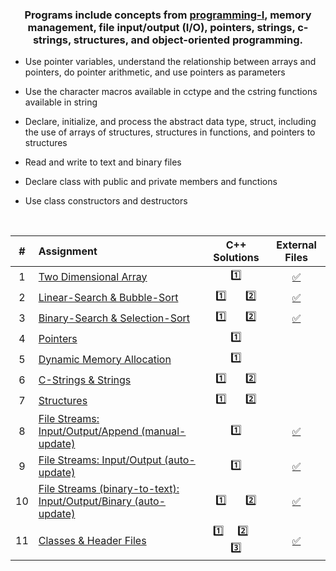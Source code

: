 ### <p align="center"> Programs include concepts from [programming-I](../programming-I), memory management, file input/output (I/O), pointers, strings, c-strings, structures, and object-oriented programming. </p>

* Use pointer variables, understand the relationship between arrays and pointers, do pointer arithmetic, and use pointers as parameters

* Use the character macros available in cctype and the cstring functions available in string

* Declare, initialize, and process the abstract data type, struct, including the use of arrays of structures, structures in functions, and pointers to structures

* Read and write to text and binary files

* Declare class with public and private members and functions

* Use class constructors and destructors

<br>

| # | Assignment | C++ Solutions | External Files |
|:---:|:---|:---:|:---:|
| 1 | [Two Dimensional Array](assignments/01-twoDimensionalArray/docs/Assignment_1.pdf) | [:one:](./assignments/01-twoDimensionalArray/assignment_1.cpp) | [:white_check_mark:](./assignments/01-twoDimensionalArray) |
| 2 | [Linear-Search & Bubble-Sort](assignments/02-linearSearch-BubbleSort/docs/Assignment_2.pdf) | [:one:](./assignments/02-linearSearch-BubbleSort/assignment_2.1.cpp)  &nbsp;  &nbsp;  &nbsp;  [:two:](./assignments/02-linearSearch-BubbleSort/assignment_2.2.cpp) | [:white_check_mark:](./assignments/02-linearSearch-BubbleSort) |
| 3 | [Binary-Search & Selection-Sort](assignments/03-binarySearch-selectionSort/docs/Assignment_3.pdf) | [:one:](./assignments/03-binarySearch-selectionSort/assignment_3.1.cpp)  &nbsp;  &nbsp;  &nbsp;  [:two:](./assignments/03-binarySearch-selectionSort/assignment_3.2.cpp) | [:white_check_mark:](./assignments/03-binarySearch-selectionSort) |
| 4 | [Pointers](assignments/04-pointers/docs/Assignment_4.pdf) | [:one:](./assignments/04-pointers/assignment_4.cpp) |  |
| 5 | [Dynamic Memory Allocation](assignments/05-dynamicMemoryAllocation/docs/Assignment_5.pdf) | [:one:](./assignments/05-dynamicMemoryAllocation/assignment_5.cpp) |  |
| 6 | [C-Strings & Strings](assignments/06-cString-string/docs/Assignment_6.pdf) | [:one:](./assignments/06-cString-string/assignment_6.1.cpp)  &nbsp;  &nbsp;  &nbsp;  [:two:](./assignments/06-cString-string/assignment_6.2.cpp) | |
| 7 | [Structures](assignments/07-structures/docs/Assignment_7.pdf) | [:one:](./assignments/07-structures/assignment_7.1.cpp)  &nbsp;  &nbsp;  &nbsp;  [:two:](./assignments/07-structures/assignment_7.2.cpp) |  |
| 8 | [File Streams: Input/Output/Append (manual-update)](assignments/08-fstream-manualUpdate/docs/Assignment_8.pdf) | [:one:](./assignments/08-fstream-manualUpdate/assignment_8.cpp) | [:white_check_mark:](./assignments/08-fstream-manualUpdate) |
| 9 | [File Streams: Input/Output (auto-update)](assignments/09-fstream-autoUpdate/docs/Assignment_9.pdf) | [:one:](./assignments/09-fstream-autoUpdate/assignment_9.cpp) | [:white_check_mark:](./assignments/09-fstream-autoUpdate) |
| 10 | [File Streams (binary-to-text): Input/Output/Binary (auto-update)](assignments/10-fstream-autoUpdate-binaryToText/docs/Assignment_10.pdf) | [:one:](./assignments/10-fstream-autoUpdate-binaryToText/assignment_10.1.cpp)  &nbsp;  &nbsp;  &nbsp;  [:two:](./assignments/10-fstream-autoUpdate-binaryToText/assignment_10.2.cpp) | [:white_check_mark:](./assignments/10-fstream-autoUpdate-binaryToText) |
| 11 | [Classes & Header Files](assignments/11-classes-headerFiles/docs/Assignment_11.pdf) | [:one:](./assignments/11-classes-headerFiles/SportName.cpp)  &nbsp;  &nbsp;  [:two:](./assignments/11-classes-headerFiles/Date.cpp)  &nbsp;  &nbsp;  [:three:](./assignments/11-classes-headerFiles/Sport.cpp) | [:white_check_mark:](./assignments/11-classes-headerFiles/) |
